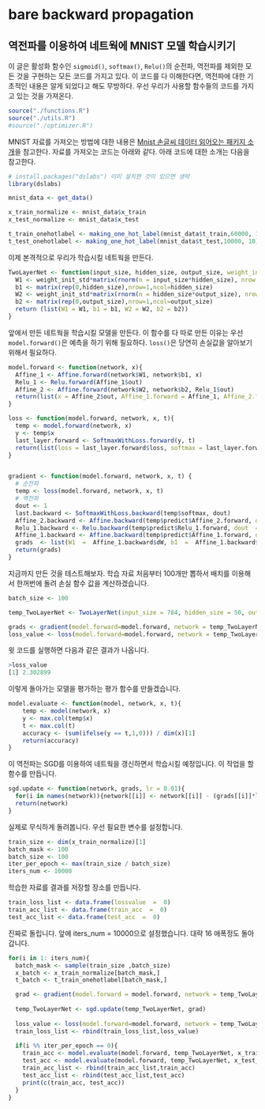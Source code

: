 # bare backward propagation

## 역전파를 이용하여 네트웍에 MNIST 모델 학습시키기

이 글은 활성화 함수인 `sigmoid()`, `softmax()`, `Relu()`의 순전파, 역전파를 제외한 모든 것을 구현하는 모든 코드를 가지고 있다. 이 코드를 다 이해한다면, 역전파에 대한 기초적인 내용은 알게 되었다고 해도 무방하다. 우선 우리가 사용할 함수들의 코드를 가지고 있는 것을 가져온다.

```R
source("./functions.R")
source("./utils.R")
#source("./optimizer.R")
```

MNIST 자료를 가져오는 방법에 대한 내용은 [Mnist 손글씨 데이터 읽어오는 패키지 소개](https://choosunsick.github.io/post/mnist/)을 참고한다. 자료를 가져오는 코드는 아래와 같다. 아래 코드에 대한 소개는 다음을 참고한다.

```R
# install.packages("dslabs") 이미 설치한 것이 있으면 생략
library(dslabs)

mnist_data <- get_data()

x_train_normalize <- mnist_data$x_train
x_test_normalize <- mnist_data$x_test

t_train_onehotlabel <- making_one_hot_label(mnist_data$t_train,60000, 10)
t_test_onehotlabel <- making_one_hot_label(mnist_data$t_test,10000, 10)
```

이제 본격적으로 우리가 학습시킬 네트웍을 만든다.

```R
TwoLayerNet <- function(input_size, hidden_size, output_size, weight_init_std = 0.01) {
  W1 <- weight_init_std*matrix(rnorm(n = input_size*hidden_size), nrow = input_size, ncol = hidden_size)
  b1 <- matrix(rep(0,hidden_size),nrow=1,ncol=hidden_size)
  W2 <- weight_init_std*matrix(rnorm(n = hidden_size*output_size), nrow = hidden_size, ncol = output_size)
  b2 <- matrix(rep(0,output_size),nrow=1,ncol=output_size)
  return (list(W1 = W1, b1 = b1, W2 = W2, b2 = b2))
}
```

앞에서 만든 네트웍을 학습시킬 모델을 만든다. 이 함수를 다 따로 만든 이유는 우선 `model.forward()`은 예측을 하기 위해 필요하다. `loss()`은 당연히 손실값을 알아보기 위해서 필요하다.

```R
model.forward <- function(network, x){
  Affine_1 <- Affine.forward(network$W1, network$b1, x)
  Relu_1 <- Relu.forward(Affine_1$out)
  Affine_2 <- Affine.forward(network$W2, network$b2, Relu_1$out)
  return(list(x = Affine_2$out, Affine_1.forward = Affine_1, Affine_2.forward = Affine_2, Relu_1.forward = Relu_1))
}

loss <- function(model.forward, network, x, t){
  temp <- model.forward(network, x)
  y <- temp$x
  last_layer.forward <- SoftmaxWithLoss.forward(y, t)
  return(list(loss = last_layer.forward$loss, softmax = last_layer.forward, predict =  temp))
}


gradient <- function(model.forward, network, x, t) {
  # 순전파
  temp <- loss(model.forward, network, x, t)
  # 역전파
  dout <- 1
  last.backward <- SoftmaxWithLoss.backward(temp$softmax, dout)
  Affine_2.backward <- Affine.backward(temp$predict$Affine_2.forward, dout  =  last.backward$dx)
  Relu_1.backward <- Relu.backward(temp$predict$Relu_1.forward, dout  =  Affine_2.backward$dx)
  Affine_1.backward <- Affine.backward(temp$predict$Affine_1.forward, dout  =  Relu_1.backward$dx)
  grads  <- list(W1  =  Affine_1.backward$dW, b1  =  Affine_1.backward$db, W2  =  Affine_2.backward$dW, b2  =  Affine_2.backward$db)
  return(grads)
}
```

지금까지 만든 것을 테스트해보자. 학습 자료 처음부터 100개만 뽑하서 배치를 이용해서 한꺼번에 돌려 손실 함수 값을 계산하겠습니다.

```R
batch_size <- 100

temp_TwoLayerNet <- TwoLayerNet(input_size = 784, hidden_size = 50, output_size = 10)

grads <- gradient(model.forward=model.forward, network = temp_TwoLayerNet, x=x_train_normalize[1:batch_size,], t= t_train_onehotlabel[1:batch_size,])
loss_value <- loss(model.forward=model.forward, network = temp_TwoLayerNet, x=x_train_normalize[1:batch_size,], t_train_onehotlabel[1:batch_size,])$loss
```

윗 코드를 실행하면 다음과 같은 결과가 나옵니다.

```R
>loss_value
[1] 2.302899
```
이렇게 돌아가는 모델을 평가하는 평가 함수를 만들겠습니다.

```R
model.evaluate <- function(model, network, x, t){
    temp <- model(network, x)
    y <- max.col(temp$x)
    t <- max.col(t)
    accuracy <- (sum(ifelse(y == t,1,0))) / dim(x)[1]
    return(accuracy)
}
```

이 역전파는 SGD를 이용하여 네트웍을 갱신하면서 학습시킬 예정입니다. 이 작업을 할 함수를 만듭니다.

```R
sgd.update <- function(network, grads, lr = 0.01){
  for(i in names(network)){network[[i]] <- network[[i]] - (grads[[i]]*lr)}
  return(network)
}
```

실제로 무식하게 돌려봅니다. 우선 필요한 변수를 설정합니다.

```R
train_size <- dim(x_train_normalize)[1]
batch_mask <- 100
batch_size <- 100
iter_per_epoch <- max(train_size / batch_size)
iters_num <- 10000
```
학습한 자료를 결과를 저장할 장소를 만듭니다.

```R
train_loss_list <- data.frame(lossvalue  =  0)
train_acc_list <- data.frame(train_acc  =  0)
test_acc_list <- data.frame(test_acc  =  0)
```

진짜로 돌립니다. 앞에 iters_num = 10000으로 설정했습니다. 대략 16 애폭정도 돌아갑니다.

```R
for(i in 1: iters_num){
  batch_mask <- sample(train_size ,batch_size)
  x_batch <- x_train_normalize[batch_mask,]
  t_batch <- t_train_onehotlabel[batch_mask,]

  grad <- gradient(model.forward = model.forward, network = temp_TwoLayerNet, x_batch, t_batch)
  
  temp_TwoLayerNet <- sgd.update(temp_TwoLayerNet, grad)
  
  loss_value <- loss(model.forward=model.forward, network = temp_TwoLayerNet, x_batch, t_batch)$loss
  train_loss_list <- rbind(train_loss_list,loss_value)
  
  if(i %% iter_per_epoch == 0){
    train_acc <- model.evaluate(model.forward, temp_TwoLayerNet, x_train_normalize, t_train_onehotlabel)
    test_acc <- model.evaluate(model.forward, temp_TwoLayerNet, x_test_normalize, t_test_onehotlabel)
    train_acc_list <- rbind(train_acc_list,train_acc)
    test_acc_list <- rbind(test_acc_list,test_acc)
    print(c(train_acc, test_acc))
  }
}
```